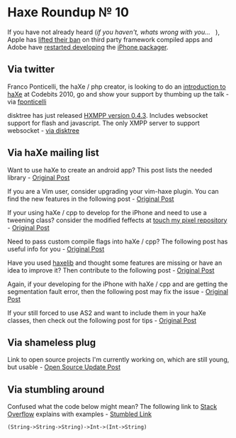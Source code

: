 [_template]: ../templates/roundup.html
# Haxe Roundup № 10

If you have not already heard (*if you haven't, whats wrong with you…<img height="12" width="12" src="https://mail.google.com/mail/e/347"/>*), Apple has [lifted their ban][link 18] on third party framework compiled apps and Adobe have [restarted developing][link 19] the [iPhone packager][link 1].

## Via twitter
Franco Ponticelli, the haXe / php creator, is looking to do an [introduction to haXe][link 2] at Codebits 2010, go and show your support by thumbing up the talk - via [fponticelli][link 3]

disktree has just released [HXMPP version 0.4.3][link 4]. Includes websocket support for flash and javascript. The only XMPP server to support websocket - [via disktree][link 5]

## Via haXe mailing list
Want to use haXe to create an android app? This post lists the needed library - [Original Post][link 6]

If you are a Vim user, consider upgrading your vim-haxe plugin. You can find the new features in the following post - [Original Post][link 7]

If your using haXe / cpp to develop for the iPhone and need to use a tweening class? consider the modified feffects at [touch my pixel repository][link 8] - [Original Post][link 9]

Need to pass custom compile flags into haXe / cpp? The following post has useful info for you - [Original Post][link 10]

Have you used [haxelib][link 11] and thought some features are missing or have an idea to improve it? Then contribute to the following post - [Original Post][link 12]

Again, if your developing for the iPhone with haXe / cpp and are getting the segmentation fault error, then the following post may fix the issue - [Original Post][link 13]

If your still forced to use AS2 and want to include them in your haXe classes, then check out the following post for tips - [Original Post][link 14]

## Via shameless plug
Link to open source projects I'm currently working on, which are still young, but usable - [Open Source Update Post][link 15]

## Via stumbling around
Confused what the code below might mean? The following link to [Stack Overflow][link 16] explains with examples - [Stumbled Link][link 17]

``(String->String->String)->Int->(Int->String)``

[link 1]: http://labs.adobe.com/technologies/packagerforiphone/ "Adobe Labs iPhone Packager"
[link 2]: http://codebits.eu/intra/s/proposal/99 "Introduction to haXe - Codebits 2010"
[link 3]: http://twitter.com/fponticelli/ "@fponticelli"
[link 4]: http://blog.disktree.net/?p=119 "HXMPP version 0.4.3 released"
[link 5]: http://twitter.com/disktree/ "@disktree"
[link 6]: http://haxe.1354130.n2.nabble.com/air-for-android-and-HaXe-td5500652.html#a5500652 "haXe android app - haXe Mailing List"
[link 7]: http://haxe.1354130.n2.nabble.com/new-vim-completion-features-td5505704.html#a5505704 "Vim-haXe upgrade - haXe Mailing List"
[link 8]: http://code.google.com/p/touchmypixel/ "Touch My Pixel Google Code"
[link 9]: http://haxe.1354130.n2.nabble.com/feffects-iphone-td5505518.html#a5505518 "Tweening class for iphone - haXe Mailing List"
[link 10]: http://haxe.1354130.n2.nabble.com/hxcpp-config-xml-per-project-td5503906.html#a5503906 "Custom haXe / CPP complier flags - haXe Mailing List"
[link 11]: http://lib.haxe.org/all "haXelib - lib.haxe.org"
[link 12]: http://haxe.1354130.n2.nabble.com/enhancing-lib-haxe-org-experience-td5503331.html#a5503331 "haxelib improvements? - haXe Mailing List"
[link 13]: http://haxe.1354130.n2.nabble.com/Segmentation-Fault-td5501399.html#a5501399 "haXe CPP segmentation fault - haXe Mailing List"
[link 14]: http://haxe.1354130.n2.nabble.com/getting-AS2-and-Haxe-to-work-together-td5513558.html#a5513558 "Getting AS2 and haXe to work together - haXe Mailing List"
[link 15]: http://blog.skialbainn.com/post/1080984875/opensource-update-1 "Open Source Update - Skial Bainn"
[link 16]: http://stackoverflow.com/ "Stack Overflow"
[link 17]: http://stackoverflow.com/questions/3657505/haxe-syntax-what-does-the-following-mean "StackOverFlow.com haXe syntax question"
[link 18]: http://www.mobilecrunch.com/2010/09/09/apple-opens-app-store-to-other-development-platforms-publishes-review-guidelines/ "lifted their ban"
[link 19]: http://www.crunchgear.com/2010/09/09/adobe-to-resume-dev-work-on-flash-to-iphone-tool/ "restarted developing"

